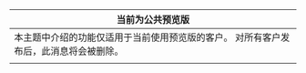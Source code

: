 |                                                                     当前为公共预览版                                                                      |
|----------------------------------------------------------------------------------------------------------------------------------------------------------------------|
| 本主题中介绍的功能仅适用于当前使用预览版的客户。 对所有客户发布后，此消息将会被删除。 |
|                                                                                                                                                                      |

